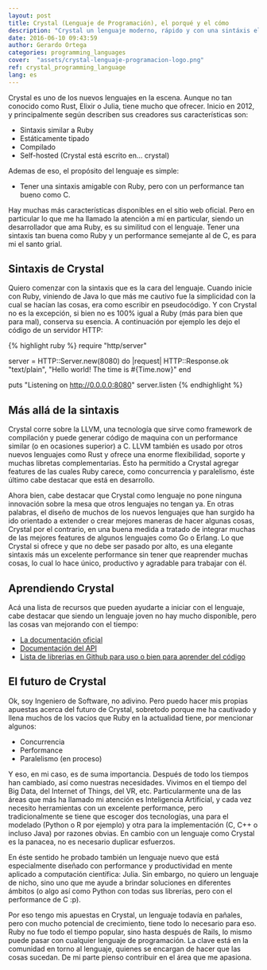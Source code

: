 ```yaml
---
layout: post
title: Crystal (Lenguaje de Programación), el porqué y el cómo
description: "Crystal un lenguaje moderno, rápido y con una sintáxis elegante creado en Argentina."
date: 2016-06-10 09:43:59
author: Gerardo Ortega
categories: programming_languages
cover:  "assets/crystal-lenguaje-programacion-logo.png"
ref: crystal_programming_language
lang: es
---
```


Crystal es uno de los nuevos lenguajes en la escena. Aunque no tan conocido como Rust, Elixir o Julia, tiene mucho que ofrecer. Inicio en 2012, y principalmente según describen sus creadores sus características son:

- Sintaxis similar a Ruby
- Estáticamente tipado 
- Compilado
- Self-hosted (Crystal está escrito en… crystal)

Ademas de eso, el propósito del lenguaje es simple:

- Tener una sintaxis amigable con Ruby, pero con un performance tan bueno como C.

Hay muchas más características disponibles en el sitio web oficial. Pero en particular lo que me ha llamado la atención a mí en particular, siendo un desarrollador que ama Ruby, es su similitud con el lenguaje. Tener una sintaxis tan buena como Ruby y un performance semejante al de C, es para mi el santo grial.

## Sintaxis de Crystal

Quiero comenzar con la sintaxis que es la cara del lenguaje. Cuando inicie con Ruby, viniendo de Java lo que más me cautivo fue la simplicidad con la cual se hacían las cosas, era como escribir en pseudocódigo. Y con Crystal no es la excepción, si bien no es 100% igual a Ruby (más para bien que para mal), conserva su esencia. A continuación por ejemplo les dejo el código de un servidor HTTP:

{% highlight ruby %}
require "http/server"

server = HTTP::Server.new(8080) do |request|
  HTTP::Response.ok "text/plain", "Hello world! The time is #{Time.now}"
end

puts "Listening on http://0.0.0.0:8080"
server.listen
{% endhighlight %}

## Más allá de la sintaxis 

Crystal corre sobre la LLVM, una tecnología que sirve como framework de compilación y puede generar código de maquina con un performance similar (o en ocasiones superior) a C. LLVM también es usado por otros nuevos lenguajes como Rust y ofrece una enorme flexibilidad, soporte y muchas libretas complementarias. Ésto ha permitido a Crystal agregar features de las cuales Ruby carece, como concurrencia y paralelismo, éste último cabe destacar que está en desarrollo.

Ahora bien, cabe destacar que Crystal como lenguaje no pone ninguna innovación sobre la mesa que otros lenguajes no tengan ya. En otras palabras, el diseño de muchos de los nuevos lenguajes que han surgido ha ido orientado a extender o crear mejores maneras de hacer algunas cosas, Crystal por el contrario, en una buena medida a tratado de integrar muchas de las mejores features de algunos lenguajes como Go o Erlang. Lo que Crystal si ofrece y que no debe ser pasado por alto, es una elegante sintaxis más un excelente performance sin tener que reaprender muchas cosas, lo cual lo hace único, productivo y agradable para trabajar con él.

## Aprendiendo Crystal

Acá una lista de recursos que pueden ayudarte a iniciar con el lenguaje, cabe destacar que siendo un lenguaje joven no hay mucho disponible, pero las cosas van mejorando con el tiempo:

- [La documentación oficial](http://crystal-lang.org/docs/)
- [Documentación del API](http://crystal-lang.org/api/)
- [Lista de librerias en Github para uso o bien para aprender del código](https://github.com/veelenga/awesome-crystal)

## El futuro de Crystal

Ok, soy Ingeniero de Software, no adivino. Pero puedo hacer mis propias apuestas acerca del futuro de Crystal, sobretodo porque me ha cautivado y llena muchos de los vacíos que Ruby en la actualidad tiene, por mencionar algunos:

- Concurrencia
- Performance
- Paralelismo (en proceso)

Y eso, en mi caso, es de suma importancia. Después de todo los tiempos han cambiado, así como nuestras necesidades. Vivimos en el tiempo del Big Data, del Internet of Things, del VR, etc. Particularmente una de las áreas que más ha llamado mi atención es Inteligencia Artificial, y cada vez necesito herramientas con un excelente performance, pero tradicionalmente se tiene que escoger dos tecnologías, una para el modelado (Python o R por ejemplo) y otra para la implementación (C, C++ o incluso Java) por razones obvias. En cambio con un lenguaje como Crystal es la panacea, no es necesario duplicar esfuerzos.

En éste sentido he probado también un lenguaje nuevo que está especialmente diseñado con performance y productividad en mente aplicado a computación científica: Julia. Sin embargo, no quiero un lenguaje de nicho, sino uno que me ayude a brindar soluciones en diferentes ámbitos (o algo así como Python con todas sus librerías, pero con el performance de C :p).

Por eso tengo mis apuestas en Crystal, un lenguaje todavía en pañales, pero con mucho potencial de crecimiento, tiene todo lo necesario para eso. Ruby no fue todo el tiempo popular, sino hasta después de Rails, lo mismo puede pasar con cualquier lenguaje de programación. La clave está en la comunidad en torno al lenguaje, quienes se encargan de hacer que las cosas sucedan. De mi parte pienso contribuir en el área que me apasiona.


